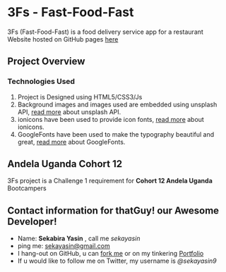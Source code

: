 # 3Fs - Fast-Food-Fast
3Fs (Fast-Food-Fast) is a food delivery service app for a restaurant\
Website hosted on GitHub pages <a href="https://sekayasin.github.io/3Fs/UI">here</a>

## Project Overview
### Technologies Used
1. Project is Designed using HTML5/CSS3/Js
2. Background images and images used are embedded using unsplash API, <a href="https://source.unsplash.com/">read more</a> about unsplash API.
3. ionicons have been used to provide icon fonts, <a href="https://ionicons.com/">read more</a> about ionicons.
4. GoogleFonts have been used to make the typography beautiful and great, <a href="https://fonts.google.com/">read more</a> about GoogleFonts. 

## Andela Uganda Cohort 12
3Fs project is a Challenge 1 requirement for **Cohort 12 Andela Uganda** Bootcampers  

## Contact information for thatGuy! our Awesome Developer!
- Name: **Sekabira Yasin** , call me *sekayasin*
- ping me: sekayasin@gmail.com
- I hang-out on GitHub, u can <a href="https://github.com/sekayasin">fork me</a> or on my tinkering <a href="https://sekayasin.me/">Portfolio</a>
- If u would like to follow me on Twitter, my username is *@sekayasin9*
